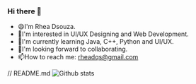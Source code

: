 ### Hi there 👋
- 😄I'm Rhea Dsouza.
- 👀I'm interested in UI/UX Designing and Web Development.
- 🌱I'm currently learning Java, C++, Python and UI/UX.
- 💞I'm looking forward to collaborating.
- 📫How to reach me: rheadqs@gmail.com

// README.md
![Github stats](https://github-readme-stats.vercel.app/api?username=RheaDso&theme=highcontrast&show_icons=true&count_private=true)
